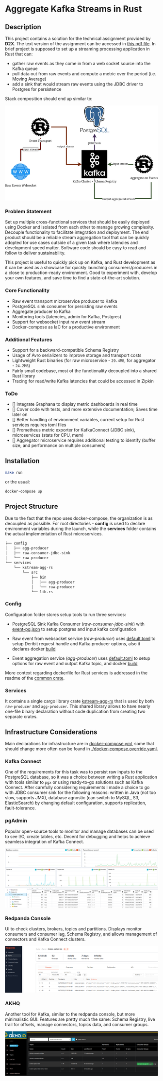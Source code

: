 # Aggregate Kafka Streams in Rust
## Description
This project contains a solution for the technical assignment provided by **D2X**. The text version of the assignment can be accessed in [this pdf file](./resources/D2X-DataStreamingAssignment.pdf). In brief project is supposed to set up a streaming processing application in Rust that can:
- gather raw events as they come in from a web socket source  into the Kafka queue
- pull data out from raw events and compute a metric over the period (i.e. Moving Average)
- add a sink that would stream raw events using the JDBC driver to Postgres for persistence

Stack composition should end up similar to:

![](./resources/kstream-agg-rs.drawio.png)

### Problem Statement
Set up multiple cross-functional services that should be easily deployed using Docker and isolated from each other to manage growing complexity. Decouple functionality to facilitate integration and deployment. The end product should be a reliable stream aggregation tool that can be quickly adopted for use cases outside of a given task where latencies and development speed matter. Software code should be easy to read and follow to deliver sustainability.

This project is useful to quickly pick up on Kafka, and Rust development as it can be used as a showcase for quickly launching consumers/producers in a close to production-ready environment. Good to experiment with, develop your own features, and save time to find a state-of-the-art solution. 

### Core Functionality
- Raw event transport microservice producer to Kafka   
- PostgreSQL sink consumer for persisting raw events
- Aggregate producer to Kafka
- Monitoring tools (latencies, admin for Kafka, Postgres)
- Support for websocket input raw event stream
- Docker-compose as IaC for a productive environment

### Additional Features
- Support for a backward-compatible Schema Registry
- Usage of Avro serializers to improve storage and transport costs
- Lightweight Rust binaries (for raw microservice - `29.4MB`, for aggregator - `24.2MB`) 
- Fairly small codebase, most of the functionality decoupled into a shared Rust library
- Tracing for read/write Kafka latencies that could be accessed in Zipkin

### ToDo
- [] Integrate Graphana to display metric dashboards in real time
- [] Cover code with tests, and more extensive documentation; Saves time later on
- [] Better handling of environment variables, current setup for Rust services requires toml files
- [] Prometheus metric exporter for KafkaConnect (JDBC sink), microservices (stats for CPU, mem)
- [] Aggregator microservice requires additional testing to identify (buffer size, and performance on multiple consumers)
<!-- - [] Write more efficient code in Rust, some aspects of tokio, ownership are still not fully there -->

## Installation

```bash
make run
```

or the usual:

```bash
docker-compose up
```

## Project Structure
Due to the fact that the repo uses docker-compose, the organization is as decoupled as possible. For root directories - **config** is used to declare environment variables during the launch, while the **services** folder contains the actual implementation of Rust microservices.  
```
├── config
│   ├── agg-producer
│   ├── raw-consumer-jdbc-sink
│   └── raw-producer
└── services
    └── kstream-agg-rs
        └── src
            ├── bin
            │   ├── agg-producer
            │   └── raw-producer
            └── lib.rs
```
### Config
Configuration folder stores setup tools to run three services:
* PostgreSQL Sink Kafka Consumer (*raw-consumer-jdbc-sink*)  with [event-pg.json](config/raw-consumer-jdbc-sink/raw-pg.json) to setup postgres and input kafka configuration

* Raw event from websocket service (*raw-producer*) uses [default.toml](config/raw-producer/config/default.toml) to setup Deribit request handle and Kafka producer options, also it declares docker [build](config/raw-producer/Dockerfile) 

* Event aggregation service (*agg-producer*) uses [default.toml](config/agg-producer/config/default.toml) to setup options for raw event  and output Kafka topic, and docker [build](config/agg-producer/Dockerfile)

More context regarding dockerfile for Rust services is addressed in the readme of the [common crate](services/kstream-agg-rs/).

### Services
It contains a single cargo library crate [kstream-agg-rs](services/kstream-agg-rs/) that is used by both `raw-producer` and `agg-producer`. This shared library allows to have nearly one-file binary declaration without code duplication from creating two separate crates.

## Infrastructure Considerations
Main declarations for infrastructure are in [docker-compose.yml](./docker-compose.yaml), some that should change more often can be found in [./docker-compose.override.yaml](./docker-compose.override.yaml).

### Kafka Connect
One of the requirements for this task was to persist raw inputs to the PostgreSQL database, so it was a choice between writing a Rust application with tools similar to `pgx` or using ready-to-go solutions such as Kafka Connect. After carefully considering requirements I made a choice to go with JDBC consumer sink for the following reasons: written in Java (not too slow, supports JMX), database agnostic (can switch to MySQL, S3, ElasticSearch) by changing default configuration, supports replication, fault-tolerance.

### pgAdmin
Popular open-source tools to monitor and manage databases can be used to see I/O, create tables, etc. Decent for debugging and helps to achieve seamless integration of Kafka Connect.

![](./resources/pgadmin_metrics.png)
![](./resources/pgadmin_query.png)

### Redpanda Console
UI to check clusters, brokers, topics and partitions. Displays monitor consumers and consumer lag, Schema Registry, and allows management of connectors and Kafka Connect clusters.

![](./resources/redpanda.png)

### AKHQ
Another tool for Kafka, similar to the redpanda console, but more minimalistic GUI. Features are pretty much the same: Schema Registry, live trail for offsets, manage connectors, topics data, and consumer groups.

![](./resources/akhq.png)
